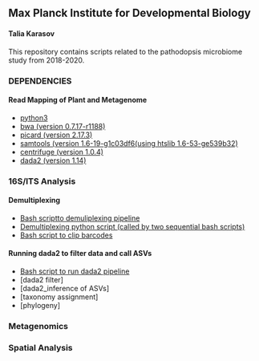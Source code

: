 ## Max Planck Institute for Developmental Biology
#### Talia Karasov
This repository contains scripts related to the pathodopsis microbiome study from 2018-2020.


### DEPENDENCIES
#### Read Mapping of Plant and Metagenome
* [python3](https://www.python.org/download/releases/3.0/)
* [bwa (version 0.7.17-r1188)](https://github.com/lh3/bwa)
* [picard (version 2.17.3)](https://broadinstitute.github.io/picard/)
* [samtools (version 1.6-19-g1c03df6(using htslib 1.6-53-ge539b32)](http://www.htslib.org/)
* [centrifuge (version 1.0.4)](https://ccb.jhu.edu/software/centrifuge/manual.shtml)
* [dada2 (version 1.14)](https://benjjneb.github.io/dada2/)


### 16S/ITS Analysis
#### Demultiplexing
* [Bash scriptto demuliplexing pipeline](https://github.com/tkarasov/pathodopsis/blob/master/code/16S/process_step1_demultiplex_16S_phyllosphere_all.sh)
* [Demultiplexing python script (called by two sequential bash scripts)](https://github.com/tkarasov/pathodopsis/blob/master/code/16S/demultiplex_16S_non_flashed.py)
* [Bash script to clip barcodes](https://github.com/tkarasov/pathodopsis/blob/master/code/16S/clip_barcodes_after_python.sh)

#### Running dada2 to filter data and call ASVs
* [Bash script to run dada2 pipeline](https://github.com/tkarasov/pathodopsis/blob/master/code/16S/process_step2_rundada2_16S.sh)
* [dada2 filter]
* [dada2_inference of ASVs]
* [taxonomy assignment]
* [phylogeny]

### Metagenomics

### Spatial Analysis
